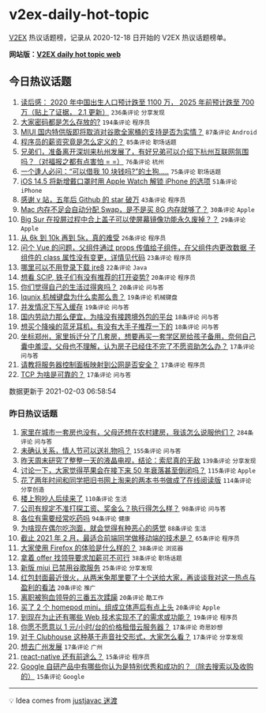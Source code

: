 # v2ex-daily-hot-topic

[V2EX](https://www.v2ex.com/) 热议话题榜，记录从 2020-12-18 日开始的 V2EX 热议话题榜单。

**网站版：[V2EX daily hot topic web](https://realleonardo.github.io/v2ex-daily-hot-topic-web/)**

## 今日热议话题

<!-- TODAY BEGIN -->

1. [读后感： 2020 年中国出生人口预计跌至 1100 万， 2025 年前预计跌至 700 万（贴上了证据， 2.1 更新）](https://www.v2ex.com/t/750565) `236条评论` `分享发现`
1. [大家密码都是怎么存放的?](https://www.v2ex.com/t/750508) `194条评论` `程序员`
1. [MIUI 国内特供版即将取消对谷歌全家桶的支持是否为实情？](https://www.v2ex.com/t/750498) `87条评论` `Android`
1. [程序员的薪资究竟是怎么定义的？](https://www.v2ex.com/t/750553) `85条评论` `职场话题`
1. [兄弟们，准备离开深圳来杭州发展了，有好兄弟可以介绍下杭州互联网氛围吗？（对福报之都有点害怕 = =）](https://www.v2ex.com/t/750587) `76条评论` `杭州`
1. [一个逢人必问：“可以借我 10 块钱吗?”的土狗.....](https://www.v2ex.com/t/750629) `75条评论` `职场话题`
1. [iOS 14.5 将新增戴口罩时用 Apple Watch 解锁 iPhone 的选项](https://www.v2ex.com/t/750486) `51条评论` `iPhone`
1. [感谢 v 站，五年后 Github 的 star 破万](https://www.v2ex.com/t/750490) `43条评论` `程序员`
1. [Mac 内存不足会自动分配 Swap，是不是买 8G 内存就够了？](https://www.v2ex.com/t/750730) `30条评论` `Apple`
1. [Big Sur 在投屏过程中合上盖子可以使屏幕镜像功能永久废掉？？](https://www.v2ex.com/t/750673) `29条评论` `Apple`
1. [从 6k 到 10k 再到 5k，真的难受](https://www.v2ex.com/t/750623) `26条评论` `程序员`
1. [问个 Vue 的问题，父组件通过 props 传值给子组件，在父组件内更改数据 子组件的 class 属性没有变更，详情见代码](https://www.v2ex.com/t/750598) `23条评论` `程序员`
1. [哪里可以不用登录下载 jre8](https://www.v2ex.com/t/750687) `22条评论` `Java`
1. [想看 SCIP, 铁子们有没有推荐的打开姿势?](https://www.v2ex.com/t/750715) `20条评论` `程序员`
1. [你们觉得自己的生活过得爽吗？](https://www.v2ex.com/t/750653) `20条评论` `问与答`
1. [Iqunix 机械键盘为什么卖那么贵？](https://www.v2ex.com/t/750647) `19条评论` `机械键盘`
1. [并发情况下写入缓存](https://www.v2ex.com/t/750489) `19条评论` `问与答`
1. [国内劳动力那么便宜，为啥没有接跨境外包的平台](https://www.v2ex.com/t/750549) `18条评论` `问与答`
1. [想买个降噪的蓝牙耳机，有没有大手子推荐一下的](https://www.v2ex.com/t/750536) `18条评论` `问与答`
1. [坐标郑州，家里拆迁分了几套房，想要再买一套学区房给孩子备用，奈何自己囊中羞涩，父母也不理解，认为房子已经住不完了不愿资助怎么办？](https://www.v2ex.com/t/750696) `17条评论` `问与答`
1. [请教将服务器控制面板映射到公网是否安全？](https://www.v2ex.com/t/750688) `17条评论` `程序员`
1. [TCP 为啥是可靠的？](https://www.v2ex.com/t/750528) `17条评论` `问与答`

数据更新于 2021-02-03 06:58:54

<!-- TODAY END -->

### 昨日热议话题

<!-- YESTERDAY BEGIN -->

1. [家里在城市一套房也没有，父母还想在农村建房，我该怎么说服他们？](https://www.v2ex.com/t/750131) `284条评论` `问与答`
1. [未确认关系，情人节可以送礼物吗？](https://www.v2ex.com/t/750141) `155条评论` `问与答`
1. [昨天周末研究了整整一天的液晶电视，结论：索尼真的无敌](https://www.v2ex.com/t/750191) `139条评论` `分享发现`
1. [讨论一下，大家觉得苹果会在接下来 50 年衰落甚至倒闭吗？](https://www.v2ex.com/t/750160) `115条评论` `Apple`
1. [花了两年时间和同学把旧书网上淘来的两本书书做成了在线阅读版](https://www.v2ex.com/t/750275) `114条评论` `分享创造`
1. [楼上狗吵人后续来了](https://www.v2ex.com/t/750224) `110条评论` `生活`
1. [公司有规定不准打探工资、奖金么？执行得怎么样？](https://www.v2ex.com/t/750130) `98条评论` `问与答`
1. [各位有需要经常吃药吗](https://www.v2ex.com/t/750139) `94条评论` `健康`
1. [为啥现在偶尔吃泡面，就会觉得有种恶心的感觉](https://www.v2ex.com/t/750230) `88条评论` `生活`
1. [截止 2021 年 2 月，最适合前端同学做移动端的技术是？](https://www.v2ex.com/t/750140) `65条评论` `程序员`
1. [大家使用 Firefox 的体验是什么样的？](https://www.v2ex.com/t/750430) `38条评论` `浏览器`
1. [拿着 offer 找领导要求加薪可不可行](https://www.v2ex.com/t/750376) `38条评论` `职场话题`
1. [新版 miui 已禁用谷歌服务](https://www.v2ex.com/t/750463) `25条评论` `分享发现`
1. [红包封面最近很火，从两米兔那里要了十个送给大家，再谈谈我对这一热点与盈利的看法](https://www.v2ex.com/t/750450) `20条评论` `推广`
1. [离职被狗血领导的三番五次蹂躏](https://www.v2ex.com/t/750416) `20条评论` `酷工作`
1. [买了 2 个 homepod mini，组成立体声后有点上头](https://www.v2ex.com/t/750379) `20条评论` `Apple`
1. [到现在为止还有哪些 Web 技术实现不了的需求或功能？](https://www.v2ex.com/t/750385) `19条评论` `程序员`
1. [你愿不愿意以 1 元/小时/台的价格租借云服务器？](https://www.v2ex.com/t/750375) `17条评论` `奇思妙想`
1. [对于 Clubhouse 这种基于声音社交形式，大家怎么看？](https://www.v2ex.com/t/750350) `17条评论` `分享发现`
1. [想去广州发展](https://www.v2ex.com/t/750318) `17条评论` `广州`
1. [react-native 还有前途么？](https://www.v2ex.com/t/750348) `15条评论` `程序员`
1. [Google 自研产品中有哪些你认为是特别优秀和成功的？（除去搜索以及收购的）](https://www.v2ex.com/t/750251) `15条评论` `Google`

<!-- YESTERDAY END -->

---

💡 Idea comes from [justjavac 迷渡](https://github.com/justjavac/)
